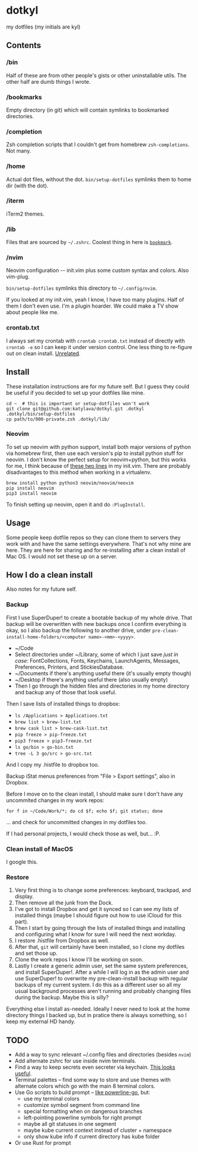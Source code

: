 # dotkyl


my dotfiles (my initials are kyl)


## Contents

### /bin

Half of these are from other people's gists or other uninstallable utils. The
other half are dumb things I wrote.

### /bookmarks

Empty directory (in git) which will contain symlinks to bookmarked directories.

### /completion

Zsh completion scripts that I couldn't get from homebrew `zsh-completions`. Not
many.

### /home

Actual dot files, without the dot. `bin/setup-dotfiles` symlinks them to home
dir (with the dot).

### /iterm

iTerm2 themes.

### /lib

Files that are sourced by `~/.zshrc`. Coolest thing in here is
[`bookmark`](https://github.com/katylava/dotkyl/blob/master/lib/080-bookmarks.zsh).

### /nvim

Neovim configuration -- init.vim plus some custom syntax and colors. Also
vim-plug.

`bin/setup-dotfiles` symlinks this directory to `~/.config/nvim`.

If you looked at my init.vim, yeah I know, I have too many plugins. Half of
them I don't even use. I'm a plugin hoarder. We could make a TV show about
people like me.

### crontab.txt

I always set my crontab with `crontab crontab.txt` instead of directly with
`crontab -e` so I can keep it under version control. One less thing to
re-figure out on clean install.
[Unrelated](https://www.youtube.com/watch?v=r7ANZ8Osnz4).


## Install

These installation instructions are for my future self. But I guess they could
be useful if you decided to set up your dotfiles like mine.

```
cd ~  # this is important or setup-dotfiles won't work
git clone git@github.com:katylava/dotkyl.git .dotkyl
.dotkyl/bin/setup-dotfiles
cp path/to/000-private.zsh .dotkyl/lib/
```

### Neovim

To set up neovim with python support, install both major versions of
python via homebrew first, then use each version's pip to install python stuff
for neovim. I don't know the perfect setup for neovim+python, but this works
for me, I think because of [these two
lines](https://github.com/katylava/dotkyl/blob/adc90bc8be25a39952b7f24832c62a955149a07f/nvim/init.vim#L1-L2)
in my init.vim. There are probably disadvantages to this method when working in
a virtualenv.

```
brew install python python3 neovim/neovim/neovim
pip install neovim
pip3 install neovim
```

To finish setting up neovim, open it and do `:PlugInstall`.


## Usage

Some people keep dotfile repos so they can clone them to servers they work with
and have the same settings everywhere. That's not why mine are here. They are
here for sharing and for re-installing after a clean install of Mac OS. I would
not set these up on a server.


## How I do a clean install

Also notes for my future self.

### Backup

First I use SuperDuper! to create a bootable backup of my whole drive. That
backup will be overwritten with new backups once I confirm everything is okay,
so I also backup the following to another drive, under
`pre-clean-install-home-folders/<computer name>-<mm>-<yyyy>`.

- ~/Code
- Select directories under ~/Library, some of which I just save _just in case_:
    FontCollections, Fonts, Keychains, LaunchAgents, Messages, Preferences,
    Printers, and StickiesDatabase.
- ~/Documents if there's anything useful there (it's usually empty though)
- ~/Desktop if there's anything useful there (also usually empty)
- Then I go through the hidden files and directories in my home directory and
    backup any of those that look useful.

Then I save lists of installed things to dropbox:

- `ls /Applications > Applications.txt`
- `brew list > brew-list.txt`
- `brew cask list > brew-cask-list.txt`
- `pip freeze > pip-freeze.txt`
- `pip3 freeze > pip3-freeze.txt`
- `ls go/bin > go-bin.txt`
- `tree -L 3 go/src > go-src.txt`

And I copy my .histfile to dropbox too.

Backup iStat menus preferences from "File > Export settings", also in Dropbox.

Before I move on to the clean install, I should make sure I don't have any
uncommited changes in my work repos:

```
for f in ~/Code/Work/*; do cd $f; echo $f; git status; done
```

... and check for uncommitted changes in my dotfiles too.


If I had personal projects, I would check those as well, but... :P.

### Clean install of MacOS

I google this.

### Restore

1. Very first thing is to change some preferences: keyboard, trackpad, and
   display.
2. Then remove all the junk from the Dock.
3. I've got to install Dropbox and get it synced so I can see my lists of
   installed things (maybe I should figure out how to use iCloud for this part).
4. Then I start by going through the lists of installed things and installing
   and configuring what I know for sure I will need the next workday.
5. I restore .histfile from Dropbox as well.
6. After that, `git` will certainly have been installed, so I clone my dotfiles
   and set those up.
7. Clone the work repos I know I'll be working on soon.
8. Lastly I create a generic admin user, set the same system preferences, and
   install SuperDuper!. After a while I will log in as the admin user and use
   SuperDuper! to overwrite my pre-clean-install backup with regular backups of
   my current system. I do this as a different user so all my usual background
   processes aren't running and probably changing files during the backup.
   Maybe this is silly?

Everything else I install as-needed. Ideally I never need to look at the home
directory things I backed up, but in pratice there is always something, so I
keep my external HD handy.


## TODO

* Add a way to sync relevant ~/.config files and directories (besides `nvim`)
* Add alternate zshrc for use inside nvim terminals.
* Find a way to keep secrets even secreter via keychain. [This looks
  useful](https://github.com/sorah/envchain).
* Terminal palettes – find some way to store and use themes with alternate
  colors which go with the main 8 terminal colors.
* Use Go scripts to build prompt – [like
  powerline-go](https://github.com/justjanne/powerline-go), but:
  - use my terminal colors
  - customize symbol segment from command line
  - special formatting when on dangerous branches
  - left-pointing powerline symbols for right prompt
  - maybe all git statuses in one segment
  - maybe kube current context instead of cluster + namespace
  - only show kube info if current directory has kube folder
* Or use Rust for prompt

